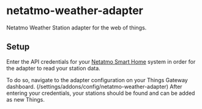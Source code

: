 # netatmo-weather-adapter
Netatmo Weather Station adapter for the web of things.

## Setup

Enter the API credentials for your [Netatmo Smart Home](https://www.netatmo.com/site/connect/program#home) system in order for the adapter to read your station data. 

To do so, navigate to the adapter configuration on your Things Gateway dashboard. (/settings/addons/config/netatmo-weather-adapter) 
After entering your credentials, your stations should be found and can be added as new Things.
